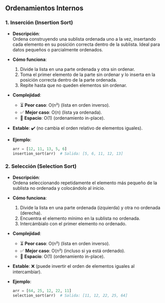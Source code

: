 ## Ordenamientos Internos

### 1. Inserción (Insertion Sort)
- **Descripción**:  
  Ordena construyendo una sublista ordenada uno a la vez, insertando cada elemento en su posición correcta dentro de la sublista. Ideal para datos pequeños o parcialmente ordenados.

- **Cómo funciona**:  
  1. Divide la lista en una parte ordenada y otra sin ordenar.  
  2. Toma el primer elemento de la parte sin ordenar y lo inserta en la posición correcta dentro de la parte ordenada.  
  3. Repite hasta que no queden elementos sin ordenar.

- **Complejidad**:  
  - ⏳ **Peor caso**: O(n²) (lista en orden inverso).  
  - ✅ **Mejor caso**: O(n) (lista ya ordenada).  
  - 💾 **Espacio**: O(1) (ordenamiento in-place).

- **Estable**: ✔️ (no cambia el orden relativo de elementos iguales).

- **Ejemplo**:
  ```python
  arr = [12, 11, 13, 5, 6]
  insertion_sort(arr)  # Salida: [5, 6, 11, 12, 13]

### 2. Selección (Selection Sort)
- **Descripción**:  
  Ordena seleccionando repetidamente el elemento más pequeño de la sublista no ordenada y colocándolo al inicio.

- **Cómo funciona**:  
  1. Divide la lista en una parte ordenada (izquierda) y otra no ordenada (derecha).  
  2. Encuentra el elemento mínimo en la sublista no ordenada.  
  3. Intercámbialo con el primer elemento no ordenado.  

- **Complejidad**:  
  - ⏳ **Peor caso**: O(n²) (lista en orden inverso).  
  - ✅ **Mejor caso**: O(n²) (incluso si ya está ordenado).  
  - 💾 **Espacio**: O(1) (ordenamiento in-place).  

- **Estable**: ❌ (puede invertir el orden de elementos iguales al intercambiar).  

- **Ejemplo**:  
  ```python
  arr = [64, 25, 12, 22, 11]
  selection_sort(arr)  # Salida: [11, 12, 22, 25, 64]